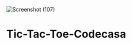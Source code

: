 ![Screenshot (107)](https://github.com/Ishuuu1213/Tic-Tac-Toe-Codecasa/assets/130731757/238fc6bd-b956-477d-a471-3649e242b3bb)
# Tic-Tac-Toe-Codecasa
